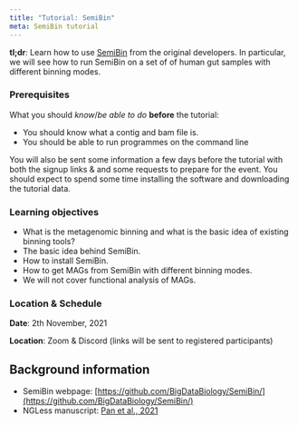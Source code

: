 ```yaml
---
title: "Tutorial: SemiBin"
meta: SemiBin tutorial
---
```


**tl;dr**: Learn how to use [SemiBin](https://github.com/BigDataBiology/SemiBin/) from the original
developers. In particular, we will see how to run SemiBin on a set of of human
gut samples with different binning modes.

### Prerequisites

What you should _know_/_be able to do_ **before** the tutorial:

- You should know what a contig and bam file is.
- You should be able to run programmes on the command line

You will also be sent some information a few days before the tutorial with both
the signup links &amp; and some requests to prepare for the event. You should
expect to spend some time installing the software and downloading the tutorial
data.

### Learning objectives

- What is the metagenomic binning and what is the basic idea of existing binning tools?
- The basic idea behind SemiBin.
- How to install SemiBin.
- How to get MAGs from SemiBin with different binning modes.
- We will not cover functional analysis of MAGs.

### Location &amp; Schedule

**Date**: 2th November, 2021

**Location**: Zoom &amp; Discord (links will be sent to registered participants)

## Background information

- SemiBin webpage: [https://github.com/BigDataBiology/SemiBin/](https://github.com/BigDataBiology/SemiBin/)
- NGLess manuscript: [Pan et al., 2021](https://www.biorxiv.org/content/10.1101/2021.08.16.456517v1)